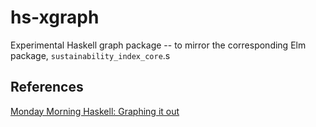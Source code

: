# hs-xgraph

Experimental Haskell graph package -- to mirror the corresponding Elm package, `sustainability_index_core`.s

## References

[Monday Morning Haskell: Graphing it out](https://mmhaskell.com/blog/2017/6/21/graphing-it-out)
